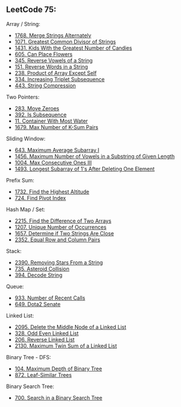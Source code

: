 LeetCode 75:
--
Array / String:
- [1768. Merge Strings Alternately](https://github.com/faisalkhan91/Programming-Fundamentals/blob/main/Algorithms/Two%20Pointers/LeetCode/1768.%20Merge%20Strings%20Alternately.py)
- [1071. Greatest Common Divisor of Strings](https://github.com/faisalkhan91/Programming-Fundamentals/blob/main/Data%20Structures/Array/Exercises/LeetCode/Strings/1071.%20Greatest%20Common%20Divisor%20of%20Strings.py)
- [1431. Kids With the Greatest Number of Candies](https://github.com/faisalkhan91/Programming-Fundamentals/blob/main/Data%20Structures/Array/Exercises/LeetCode/Greedy/1431.%20Kids%20With%20the%20Greatest%20Number%20of%20Candies.py)
- [605. Can Place Flowers](https://github.com/faisalkhan91/Programming-Fundamentals/blob/main/Data%20Structures/Array/Exercises/LeetCode/Greedy/605.%20Can%20Place%20Flowers.py)
- [345. Reverse Vowels of a String](https://github.com/faisalkhan91/Programming-Fundamentals/blob/main/Data%20Structures/Array/Exercises/LeetCode/Strings/345.%20Reverse%20Vowels%20of%20a%20String.py)
- [151. Reverse Words in a String](https://github.com/faisalkhan91/Programming-Fundamentals/blob/main/Data%20Structures/Array/Exercises/LeetCode/Strings/151.%20Reverse%20Words%20in%20a%20String.py)
- [238. Product of Array Except Self](https://github.com/faisalkhan91/Programming-Fundamentals/blob/main/Data%20Structures/Array/Exercises/LeetCode/Prefix%20Sum/238.%20Product%20of%20Array%20Except%20Self.py)
- [334. Increasing Triplet Subsequence](https://github.com/faisalkhan91/Programming-Fundamentals/blob/main/Data%20Structures/Array/Exercises/LeetCode/Greedy/334.%20Increasing%20Triplet%20Subsequence.py)
- [443. String Compression](https://github.com/faisalkhan91/Programming-Fundamentals/blob/main/Data%20Structures/Array/Exercises/LeetCode/Strings/443.%20String%20Compression.py)

Two Pointers:
- [283. Move Zeroes](https://github.com/faisalkhan91/Programming-Fundamentals/blob/main/Algorithms/Techniques/Two%20Pointers/LeetCode/Array/283.%20Move%20Zeroes.py)
- [392. Is Subsequence](https://github.com/faisalkhan91/Programming-Fundamentals/blob/main/Algorithms/Techniques/Two%20Pointers/LeetCode/String/392.%20Is%20Subsequence.py)
- [11. Container With Most Water](https://github.com/faisalkhan91/Programming-Fundamentals/blob/main/Algorithms/Techniques/Two%20Pointers/LeetCode/Array/11.%20Container%20With%20Most%20Water.py)
- [1679. Max Number of K-Sum Pairs](https://github.com/faisalkhan91/Programming-Fundamentals/blob/main/Algorithms/Techniques/Two%20Pointers/LeetCode/Array/1679.%20Max%20Number%20of%20K-Sum%20Pairs.py)

Sliding Window:
- [643. Maximum Average Subarray I](https://github.com/faisalkhan91/Programming-Fundamentals/blob/main/Algorithms/Techniques/Sliding%20Window/LeetCode/Array/643.%20Maximum%20Average%20Subarray%20I.py)
- [1456. Maximum Number of Vowels in a Substring of Given Length](https://github.com/faisalkhan91/Programming-Fundamentals/blob/main/Algorithms/Techniques/Sliding%20Window/LeetCode/String/1456.%20Maximum%20Number%20of%20Vowels%20in%20a%20Substring%20of%20Given%20Length.py)
- [1004. Max Consecutive Ones III](https://github.com/faisalkhan91/Programming-Fundamentals/blob/main/Algorithms/Techniques/Sliding%20Window/LeetCode/Array/1004.%20Max%20Consecutive%20Ones%20III.py)
- [1493. Longest Subarray of 1's After Deleting One Element](https://github.com/faisalkhan91/Programming-Fundamentals/blob/main/Algorithms/Techniques/Sliding%20Window/LeetCode/Array/1493.%20Longest%20Subarray%20of%201's%20After%20Deleting%20One%20Element.py)

Prefix Sum:
- [1732. Find the Highest Altitude](https://github.com/faisalkhan91/Programming-Fundamentals/blob/main/Algorithms/Techniques/Prefix%20Sum/LeetCode/Array/1732.%20Find%20the%20Highest%20Altitude.py)
- [724. Find Pivot Index](https://github.com/faisalkhan91/Programming-Fundamentals/blob/main/Algorithms/Techniques/Prefix%20Sum/LeetCode/Array/724.%20Find%20Pivot%20Index.py)

Hash Map / Set:
- [2215. Find the Difference of Two Arrays](https://github.com/faisalkhan91/Programming-Fundamentals/blob/main/Data%20Structures/Hash%20Table/Exercises/LeetCode/Array/2215.%20Find%20the%20Difference%20of%20Two%20Arrays.py)
- [1207. Unique Number of Occurrences](https://github.com/faisalkhan91/Programming-Fundamentals/blob/main/Data%20Structures/Hash%20Table/Exercises/LeetCode/Array/1207.%20Unique%20Number%20of%20Occurrences.py)
- [1657. Determine if Two Strings Are Close](https://github.com/faisalkhan91/Programming-Fundamentals/blob/main/Data%20Structures/Hash%20Table/Exercises/LeetCode/Strings/1657.%20Determine%20if%20Two%20Strings%20Are%20Close.py)
- [2352. Equal Row and Column Pairs](https://github.com/faisalkhan91/Programming-Fundamentals/blob/main/Data%20Structures/Hash%20Table/Exercises/LeetCode/Array/2352.%20Equal%20Row%20and%20Column%20Pairs.py)

Stack:
- [2390. Removing Stars From a String](https://github.com/faisalkhan91/Programming-Fundamentals/blob/main/Data%20Structures/Stack/Exercises/LeetCode/Strings/2390.%20Removing%20Stars%20From%20a%20String.py)
- [735. Asteroid Collision](https://github.com/faisalkhan91/Programming-Fundamentals/blob/main/Data%20Structures/Stack/Exercises/LeetCode/Array/735.%20Asteroid%20Collision.py)
- [394. Decode String](https://github.com/faisalkhan91/Programming-Fundamentals/blob/main/Data%20Structures/Stack/Exercises/LeetCode/Strings/394.%20Decode%20String.py)

Queue:
- [933. Number of Recent Calls](https://github.com/faisalkhan91/Programming-Fundamentals/blob/main/Data%20Structures/Queue/Exercises/LeetCode/Array/933.%20Number%20of%20Recent%20Calls.py)
- [649. Dota2 Senate](https://github.com/faisalkhan91/Programming-Fundamentals/blob/main/Data%20Structures/Queue/Exercises/LeetCode/Strings/649.%20Dota2%20Senate.py)

Linked List:
- [2095. Delete the Middle Node of a Linked List](https://github.com/faisalkhan91/Programming-Fundamentals/blob/main/Data%20Structures/Linked%20List/Exercises/LeetCode/Two%20Pointer/2095.%20Delete%20the%20Middle%20Node%20of%20a%20Linked%20List.py)
- [328. Odd Even Linked List](https://github.com/faisalkhan91/Programming-Fundamentals/blob/main/Data%20Structures/Linked%20List/Exercises/LeetCode/Two%20Pointer/328.%20Odd%20Even%20Linked%20List.py)
- [206. Reverse Linked List](https://github.com/faisalkhan91/Programming-Fundamentals/blob/main/Data%20Structures/Linked%20List/Exercises/LeetCode/Recursion/206.%20Reverse%20Linked%20List.py)
- [2130. Maximum Twin Sum of a Linked List](https://github.com/faisalkhan91/Programming-Fundamentals/blob/main/Data%20Structures/Linked%20List/Exercises/LeetCode/Two%20Pointer/2130.%20Maximum%20Twin%20Sum%20of%20a%20Linked%20List.py)

Binary Tree - DFS:
- [104. Maximum Depth of Binary Tree](https://github.com/faisalkhan91/Programming-Fundamentals/blob/main/Algorithms/Searching/Exercises/LeetCode/Depth-First%20Search/104.%20Maximum%20Depth%20of%20Binary%20Tree.py)
- [872. Leaf-Similar Trees]()

Binary Search Tree:
- [700. Search in a Binary Search Tree](https://github.com/faisalkhan91/Programming-Fundamentals/blob/main/Data%20Structures/Tree/LeetCode/Binary%20Search%20Tree/700.%20Search%20in%20a%20Binary%20Search%20Tree.py)
